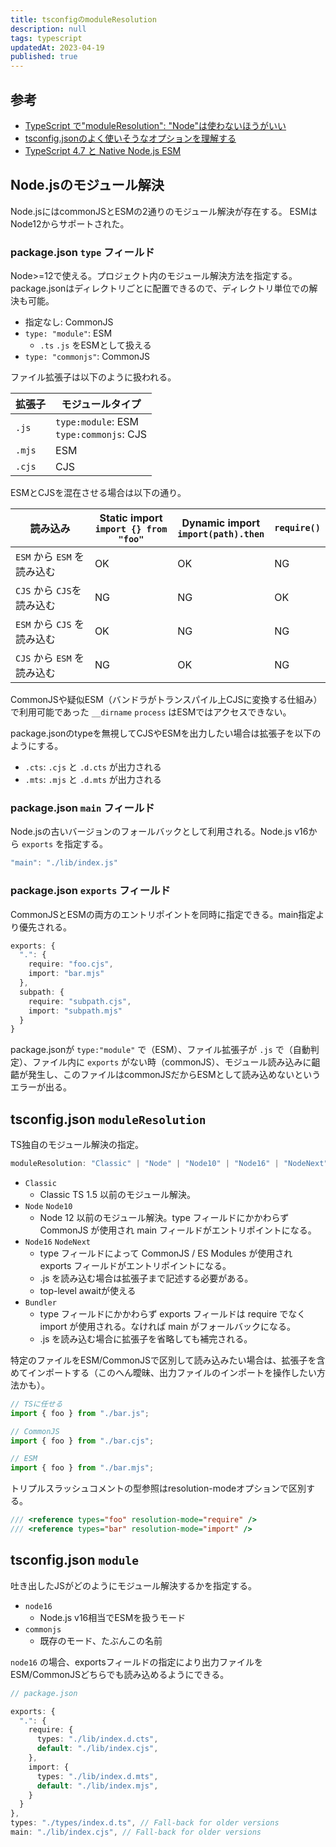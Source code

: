 ```yaml
---
title: tsconfigのmoduleResolution
description: null
tags: typescript
updatedAt: 2023-04-19
published: true
---
```


## 参考

- [TypeScript で"moduleResolution": "Node"は使わないほうがいい](https://blog.s2n.tech/articles/dont-use-moduleresolution-node)
- [tsconfig.jsonのよく使いそうなオプションを理解する](https://zenn.dev/chida/articles/bdbcd59c90e2e1)
- [TypeScript 4\.7 と Native Node\.js ESM](https://quramy.medium.com/typescript-4-7-%E3%81%A8-native-node-js-esm-189753a19ba8)

## Node.jsのモジュール解決

Node.jsにはcommonJSとESMの2通りのモジュール解決が存在する。
ESMはNode12からサポートされた。

### package.json `type` フィールド

Node>=12で使える。プロジェクト内のモジュール解決方法を指定する。
package.jsonはディレクトリごとに配置できるので、ディレクトリ単位での解決も可能。

- 指定なし:  CommonJS
- `type: "module"`: ESM
  - `.ts` `.js` をESMとして扱える
- `type: "commonjs"`: CommonJS

ファイル拡張子は以下のように扱われる。

拡張子 | モジュールタイプ
--- | ---
`.js` | `type:module`: ESM<br>`type:commonjs`: CJS
`.mjs` | ESM
`.cjs` | CJS

ESMとCJSを混在させる場合は以下の通り。

読み込み | Static import <br>`import {} from "foo"` | Dynamic import<br>`import(path).then` | `require()`
--- | --- | --- | ---
`ESM` から `ESM` を読み込む | OK | OK | NG
`CJS` から `CJS`を読み込む | NG | NG | OK
`ESM` から `CJS` を読み込む | OK | NG | NG
`CJS` から `ESM` を読み込む | NG | OK | NG

CommonJSや疑似ESM（バンドラがトランスパイル上CJSに変換する仕組み）で利用可能であった `__dirname` `process` はESMではアクセスできない。

package.jsonのtypeを無視してCJSやESMを出力したい場合は拡張子を以下のようにする。

- `.cts`: `.cjs` と `.d.cts` が出力される
- `.mts`: `.mjs` と `.d.mts` が出力される

### package.json `main` フィールド

Node.jsの古いバージョンのフォールバックとして利用される。Node.js v16から `exports` を指定する。

```ts
"main": "./lib/index.js"
```

### package.json `exports` フィールド

CommonJSとESMの両方のエントリポイントを同時に指定できる。main指定より優先される。

```ts
exports: {
  ".": {
    require: "foo.cjs",
    import: "bar.mjs"
  },
  subpath: {
    require: "subpath.cjs",
    import: "subpath.mjs"
  }
}
```

package.jsonが `type:"module"` で（ESM）、ファイル拡張子が `.js` で（自動判定）、ファイル内に `exports` がない時（commonJS）、モジュール読み込みに齟齬が発生し、このファイルはcommonJSだからESMとして読み込めないというエラーが出る。

## tsconfig.json `moduleResolution`

TS独自のモジュール解決の指定。

```ts
moduleResolution: "Classic" | "Node" | "Node10" | "Node16" | "NodeNext" | "Bundler"
```

- `Classic`
  - Classic TS 1.5 以前のモジュール解決。
- `Node` `Node10`
  - Node 12 以前のモジュール解決。type フィールドにかかわらず CommonJS が使用され main フィールドがエントリポイントになる。
- `Node16` `NodeNext`
  - type フィールドによって CommonJS / ES Modules が使用され exports フィールドがエントリポイントになる。
  - .js を読み込む場合は拡張子まで記述する必要がある。
  - top-level awaitが使える
- `Bundler`
  - type フィールドにかかわらず exports フィールドは require でなく import が使用される。なければ main がフォールバックになる。
  - .js を読み込む場合に拡張子を省略しても補完される。

特定のファイルをESM/CommonJSで区別して読み込みたい場合は、拡張子を含めてインポートする（このへん曖昧、出力ファイルのインポートを操作したい方法かも）。

```ts
// TSに任せる
import { foo } from "./bar.js";

// CommonJS
import { foo } from "./bar.cjs";

// ESM
import { foo } from "./bar.mjs";
```

トリプルスラッシュコメントの型参照はresolution-modeオプションで区別する。

```ts
/// <reference types="foo" resolution-mode="require" />
/// <reference types="bar" resolution-mode="import" />
```


## tsconfig.json `module` 

吐き出したJSがどのようにモジュール解決するかを指定する。

- `node16`
  - Node.js v16相当でESMを扱うモード
- `commonjs`
  - 既存のモード、たぶんこの名前

`node16` の場合、exportsフィールドの指定により出力ファイルをESM/CommonJSどちらでも読み込めるようにできる。

```ts
// package.json

exports: {
  ".": {
    require: {
      types: "./lib/index.d.cts",
      default: "./lib/index.cjs",
    },
    import: {
      types: "./lib/index.d.mts",
      default: "./lib/index.mjs",
    }
  }
},
types: "./types/index.d.ts", // Fall-back for older versions
main: "./lib/index.cjs", // Fall-back for older versions
```

